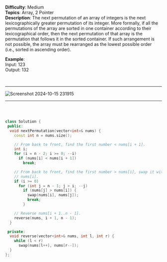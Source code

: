 
  **Difficulty**: Medium  <br>
  **Topics**: Array, 2 Pointer  <br>
  **Description**: The next permutation of an array of integers is the next lexicographically greater permutation of its integer. More formally, if all the permutations of the array are sorted in one container according to their lexicographical order, then the next permutation of that array is the permutation that follows it in the sorted container. If such arrangement is not possible, the array must be rearranged as the lowest possible order (i.e., sorted in ascending order).

**Example**:  
Input: 123   <br>
Output: 132   

<br>
<hr>

![Screenshot 2024-10-15 231915](https://github.com/user-attachments/assets/bccd174b-ddaf-4e9e-9edf-0b30564da306)

<hr>
<br>

```cpp

class Solution {
 public:
  void nextPermutation(vector<int>& nums) {
    const int n = nums.size();

    // From back to front, find the first number < nums[i + 1].
    int i;
    for (i = n - 2; i >= 0; --i)
      if (nums[i] < nums[i + 1])
        break;

    // From back to front, find the first number > nums[i], swap it with
    // nums[i].
    if (i >= 0)
      for (int j = n - 1; j > i; --j)
        if (nums[j] > nums[i]) {
          swap(nums[i], nums[j]);
          break;
        }

    // Reverse nums[i + 1..n - 1].
    reverse(nums, i + 1, n - 1);
  }

 private:
  void reverse(vector<int>& nums, int l, int r) {
    while (l < r)
      swap(nums[l++], nums[r--]);
  }
};

```

